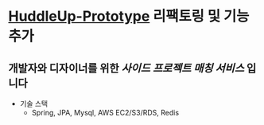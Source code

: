 # **[HuddleUp-Prototype](https://github.com/Hanghae7E/HangHae7E_BE) 리팩토링 및 기능 추가**

## 개발자와 디자이너를 위한 *사이드 프로젝트 매칭 서비스* 입니다

- 기술 스택
  - Spring, JPA, Mysql, AWS EC2/S3/RDS, Redis
